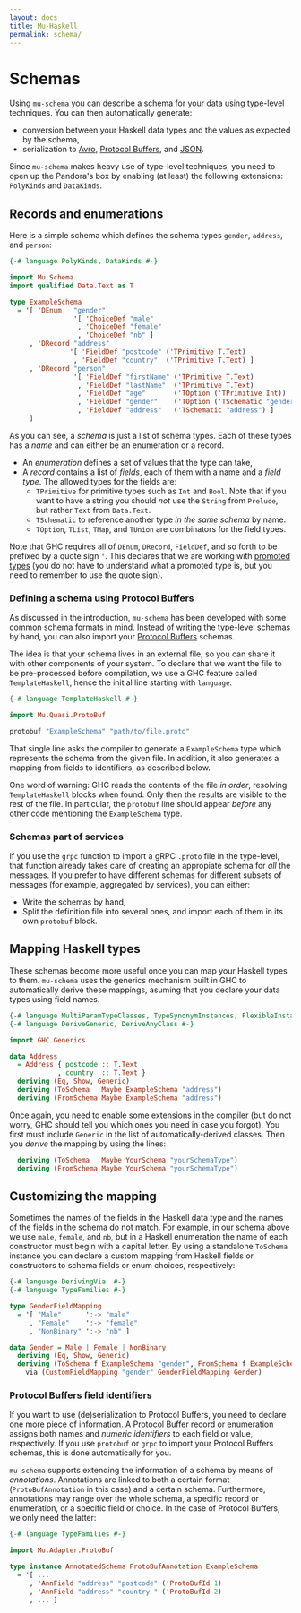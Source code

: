 ```yaml
---
layout: docs
title: Mu-Haskell
permalink: schema/
---
```


# Schemas

Using `mu-schema` you can describe a schema for your data using type-level techniques. You can then automatically generate:

* conversion between your Haskell data types and the values as expected by the schema,
* serialization to [Avro](https://avro.apache.org/), [Protocol Buffers](https://developers.google.com/protocol-buffers/), and [JSON](https://www.json.org/).

Since `mu-schema` makes heavy use of type-level techniques, you need to open up the Pandora's box by enabling (at least) the following extensions: `PolyKinds` and `DataKinds`.

## Records and enumerations

Here is a simple schema which defines the schema types `gender`, `address`, and `person`:

```haskell
{-# language PolyKinds, DataKinds #-}

import Mu.Schema
import qualified Data.Text as T

type ExampleSchema
  = '[ 'DEnum   "gender"
                '[ 'ChoiceDef "male"
                 , 'ChoiceDef "female"
                 , 'ChoiceDef "nb" ]
     , 'DRecord "address"
               '[ 'FieldDef "postcode" ('TPrimitive T.Text)
                , 'FieldDef "country"  ('TPrimitive T.Text) ]
     , 'DRecord "person"
                '[ 'FieldDef "firstName" ('TPrimitive T.Text)
                 , 'FieldDef "lastName"  ('TPrimitive T.Text)
                 , 'FieldDef "age"       ('TOption ('TPrimitive Int))
                 , 'FieldDef "gender"    ('TOption ('TSchematic "gender"))
                 , 'FieldDef "address"   ('TSchematic "address") ]
     ]
```

As you can see, a *schema* is just a list of schema types. Each of these types has a *name* and can either be an enumeration or a record.

* An *enumeration* defines a set of values that the type can take,
* A *record* contains a list of *fields*, each of them with a name and a *field type*. The allowed types for the fields are:
  * `TPrimitive` for primitive types such as `Int` and `Bool`. Note that if you want to have a string you should *not* use the `String` from `Prelude`, but rather `Text` from `Data.Text`.
  * `TSchematic` to reference another type *in the same schema* by name.
  * `TOption`, `TList`, `TMap`, and `TUnion` are combinators for the field types.

Note that GHC requires all of `DEnum`, `DRecord`, `FieldDef`, and so forth to be prefixed by a quote sign `'`. This declares that we are working with [promoted types](https://downloads.haskell.org/~ghc/latest/docs/html/users_guide/glasgow_exts.html#datatype-promotion) (you do not have to understand what a promoted type is, but you need to remember to use the quote sign).

### Defining a schema using Protocol Buffers

As discussed in the introduction, `mu-schema` has been developed with some common schema formats in mind. Instead of writing the type-level schemas by hand, you can also import your [Protocol Buffers](https://developers.google.com/protocol-buffers/) schemas.

The idea is that your schema lives in an external file, so you can share it with other components of your system. To declare that we want the file to be pre-processed before compilation, we use a GHC feature called `TemplateHaskell`, hence the initial line starting with `language`.

```haskell
{-# language TemplateHaskell #-}

import Mu.Quasi.ProtoBuf

protobuf "ExampleSchema" "path/to/file.proto"
```

That single line asks the compiler to generate a `ExampleSchema` type which represents the schema from the given file. In addition, it also generates a mapping from fields to identifiers, as described below.

One word of warning: GHC reads the contents of the file *in order*, resolving `TemplateHaskell` blocks when found. Only then the results are visible to the rest of the file. In particular, the `protobuf` line should appear *before* any other code mentioning the `ExampleSchema` type.

### Schemas part of services

If you use the `grpc` function to import a gRPC `.proto` file in the type-level, that function already takes care of creating an appropiate schema for *all* the messages. If you prefer to have different schemas for different subsets of messages (for example, aggregated by services), you can either:

* Write the schemas by hand,
* Split the definition file into several ones, and import each of them in its own `protobuf` block.

## Mapping Haskell types

These schemas become more useful once you can map your Haskell types to them. `mu-schema` uses the generics mechanism built in GHC to automatically derive these mappings, asuming that you declare your data types using field names.

```haskell
{-# language MultiParamTypeClasses, TypeSynonymInstances, FlexibleInstances #-}
{-# language DeriveGeneric, DeriveAnyClass #-}

import GHC.Generics

data Address
  = Address { postcode :: T.Text
            , country  :: T.Text }
  deriving (Eq, Show, Generic)
  deriving (ToSchema   Maybe ExampleSchema "address")
  deriving (FromSchema Maybe ExampleSchema "address")
```

Once again, you need to enable some extensions in the compiler (but do not worry, GHC should tell you which ones you need in case you forgot). You first must include `Generic` in the list of automatically-derived classes. Then you *derive* the mapping by using the lines:

```haskell
  deriving (ToSchema   Maybe YourSchema "yourSchemaType")
  deriving (FromSchema Maybe YourSchema "yourSchemaType")
```

## Customizing the mapping

Sometimes the names of the fields in the Haskell data type and the names of the fields in the schema do not match. For example, in our schema above we use `male`, `female`, and `nb`, but in a Haskell enumeration the name of each constructor must begin with a capital letter. By using a standalone `ToSchema` instance you can declare a custom mapping from Haskell fields or constructors to schema fields or enum choices, respectively:

```haskell
{-# language DerivingVia  #-}
{-# language TypeFamilies #-}

type GenderFieldMapping
  = '[ "Male"      ':-> "male"
     , "Female"    ':-> "female"
     , "NonBinary" ':-> "nb" ]

data Gender = Male | Female | NonBinary
  deriving (Eq, Show, Generic)
  deriving (ToSchema f ExampleSchema "gender", FromSchema f ExampleSchema "gender")
    via (CustomFieldMapping "gender" GenderFieldMapping Gender)
```

### Protocol Buffers field identifiers

If you want to use (de)serialization to Protocol Buffers, you need to declare one more piece of information. A Protocol Buffer record or enumeration assigns both names and *numeric identifiers* to each field or value, respectively. If you use `protobuf` or `grpc` to import your Protocol Buffers schemas, this is done automatically for you.

`mu-schema` supports extending the information of a schema by means of *annotations*. Annotations are linked to both a certain format (`ProtoBufAnnotation` in this case) and a certain schema. Furthermore, annotations may range over the whole schema, a specific record or enumeration, or a specific field or choice. In the case of Protocol Buffers, we only need the latter:

```haskell
{-# language TypeFamilies #-}

import Mu.Adapter.ProtoBuf

type instance AnnotatedSchema ProtoBufAnnotation ExampleSchema
  = '[ ...
     , 'AnnField "address" "postcode" ('ProtoBufId 1)
     , 'AnnField "address" "country " ('ProtoBufId 2)
     , ... ]
```
